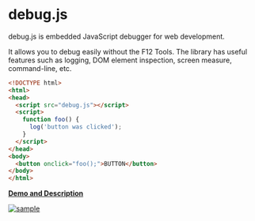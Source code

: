 # debug.js
debug.js is embedded JavaScript debugger for web development.

It allows you to debug easily without the F12 Tools.
The library has useful features such as logging, DOM element inspection, screen measure, command-line, etc.

```html
<!DOCTYPE html>
<html>
<head>
  <script src="debug.js"></script>
  <script>
    function foo() {
      log('button was clicked');
    }
  </script>
</head>
<body>
  <button onclick="foo();">BUTTON</button>
</body>
</html>
```

**[Demo and Description](https://debugjs.net/ "debug.js demo page")**

[ ![sample](https://debugjs.net/debugjs20161029.png) ](https://debugjs.net/ "debug.js")
